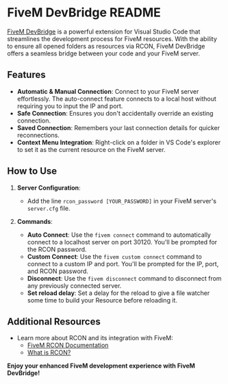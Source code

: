 # FiveM DevBridge README

[FiveM DevBridge](https://marketplace.visualstudio.com/items?itemName=DuckWichTrust.easy-fivem&ssr=false#review-details) is a powerful extension for Visual Studio Code that streamlines the development process for FiveM resources. With the ability to ensure all opened folders as resources via RCON, FiveM DevBridge offers a seamless bridge between your code and your FiveM server.

## Features

- **Automatic & Manual Connection**: Connect to your FiveM server effortlessly. The auto-connect feature connects to a local host without requiring you to input the IP and port.
- **Safe Connection**: Ensures you don't accidentally override an existing connection.
- **Saved Connection**: Remembers your last connection details for quicker reconnections.
- **Context Menu Integration**: Right-click on a folder in VS Code's explorer to set it as the current resource on the FiveM server.

## How to Use

1. **Server Configuration**: 
   - Add the line `rcon_password [YOUR_PASSWORD]` in your FiveM server's `server.cfg` file.

2. **Commands**:
   - **Auto Connect**: Use the `fivem connect` command to automatically connect to a localhost server on port 30120. You'll be prompted for the RCON password.
   - **Custom Connect**: Use the `fivem custom connect` command to connect to a custom IP and port. You'll be prompted for the IP, port, and RCON password.
   - **Disconnect**: Use the `fivem disconnect` command to disconnect from any previously connected server.
   - **Set reload delay**: Set a delay for the reload to give a file watcher some time to build your Resource before reloading it.

## Additional Resources

- Learn more about RCON and its integration with FiveM:
  - [FiveM RCON Documentation](https://docs.fivem.net/docs/server-manual/server-commands/#rcon_password-password)
  - [What is RCON?](https://wiki.vg/RCON#:~:text=RCON%20is%20a%20protocol%20that,Source%20RCON%20protocol%20for%20Minecraft.)

**Enjoy your enhanced FiveM development experience with FiveM DevBridge!**
